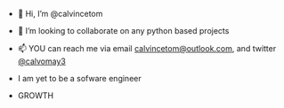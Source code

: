 - 👋 Hi, I’m @calvincetom
- 💞️ I’m looking to collaborate on any python based projects
- 📫 YOU can reach me via email calvincetom@outlook.com, and twitter [@calvomay3](https://twitter.com/calvomay3)

-  I am yet to be a sofware engineer
-  GROWTH
<!---
calvincetom/calvincetom is a ✨ special ✨ repository because its `README.md` (this file) appears on your GitHub profile.
You can click the Preview link to take a look at your changes.
--->
